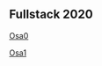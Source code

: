 <h2>Fullstack 2020</h2>

[Osa0](https://github.com/Ernohaa/fullstack2019/tree/master/Osa0)

[Osa1](https://github.com/Ernohaa/fullstack2019/tree/master/osa1)
